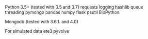 Python 3.5+ (tested with 3.5 and 3.7)
 requests
 logging
 hashlib
 queue
 threading
 pymongo
 pandas
 numpy
 flask
 psutil
 BioPython
 
 Mongodb (tested with 3.6.1. and 4.0)
 
For simulated data
ete3
pyvolve



